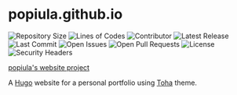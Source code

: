 # popiula.github.io

![Repository Size](https://img.shields.io/github/repo-size/popiula/toha) ![Lines of Codes](https://img.shields.io/tokei/lines/github/popiula/toha) ![Contributor](https://img.shields.io/github/contributors/popiula/toha) ![Latest Release](https://img.shields.io/github/v/release/popiula/toha?include_prereleases) ![Last Commit](https://img.shields.io/github/last-commit/popiula/toha) ![Open Issues](https://img.shields.io/github/issues/popiula/toha?color=important) ![Open Pull Requests](https://img.shields.io/github/issues-pr/popiula/toha?color=yellowgreen)  ![License](https://img.shields.io/github/license/popiula/toha) ![Security Headers](https://img.shields.io/security-headers?url=https%3A%2F%2Fpopiula.github.io%2F)


[popiula's website project](https://popiula.github.io/)


A [Hugo](https://gohugo.io/) website for a personal portfolio using [Toha](https://github.com/hugo-toha/toha) theme. 
